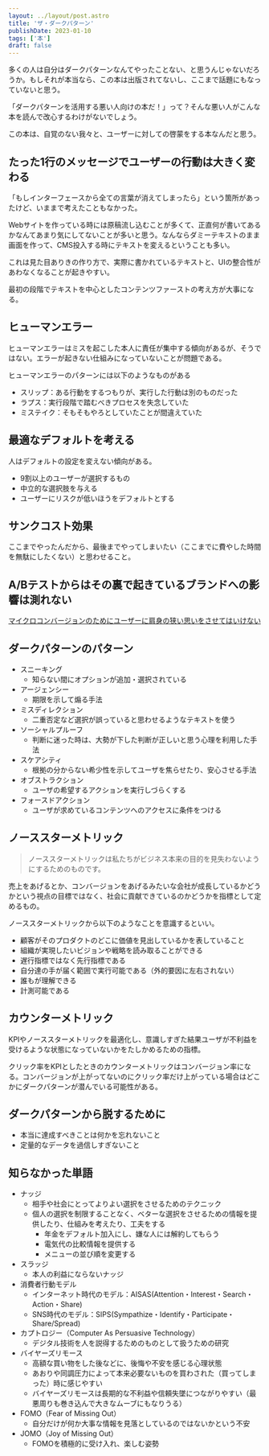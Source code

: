 ```yaml
---
layout: ../layout/post.astro
title: 'ザ・ダークパターン'
publishDate: 2023-01-10
tags: ['本']
draft: false
---
```


多くの人は自分はダークパターンなんてやったことない、と思うんじゃないだろうか。もしそれが本当なら、この本は出版されてないし、ここまで話題にもなっていないと思う。

「ダークパターンを活用する悪い人向けの本だ！」って？そんな悪い人がこんな本を読んで改心するわけがないでしょう。

この本は、自覚のない我々と、ユーザーに対しての啓蒙をする本なんだと思う。

## たった1行のメッセージでユーザーの行動は大きく変わる

「もしインターフェースから全ての言葉が消えてしまったら」という箇所があったけど、いままで考えたこともなかった。

Webサイトを作っている時には原稿流し込むことが多くて、正直何が書いてあるかなんてあまり気にしてないことが多いと思う。なんならダミーテキストのまま画面を作って、CMS投入する時にテキストを変えるということも多い。

これは見た目ありきの作り方で、実際に書かれているテキストと、UIの整合性があわなくなることが起きやすい。

最初の段階でテキストを中心としたコンテンツファーストの考え方が大事になる。

## ヒューマンエラー

ヒューマンエラーはミスを起こした本人に責任が集中する傾向があるが、そうではない。エラーが起きない仕組みになっていないことが問題である。

ヒューマンエラーのパターンには以下のようなものがある

*   スリップ：ある行動をするつもりが、実行した行動は別のものだった
*   ラプス：実行段階で踏むべきプロセスを失念していた
*   ミステイク：そもそもやろとしていたことが間違えていた

## 最適なデフォルトを考える

人はデフォルトの設定を変えない傾向がある。

*   9割以上のユーザーが選択するもの
*   中立的な選択肢を与える
*   ユーザーにリスクが低いほうをデフォルトとする

## サンクコスト効果

ここまでやったんだから、最後までやってしまいたい（ここまでに費やした時間を無駄にしたくない）と思わせること。

## A/Bテストからはその裏で起きているブランドへの影響は測れない

[マイクロコンバージョンのためにユーザーに肩身の狭い思いをさせてはいけない](https://u-site.jp/alertbox/shaming-users)

## ダークパターンのパターン

*   スニーキング
    *   知らない間にオプションが追加・選択されている
*   アージェンシー
    *   期限を示して煽る手法
*   ミスディレクション
    *   二重否定など選択が誤っていると思わせるようなテキストを使う
*   ソーシャルプルーフ
    *   判断に迷った時は、大勢が下した判断が正しいと思う心理を利用した手法
*   スケアシティ
    *   根拠の分からない希少性を示してユーザを焦らせたり、安心させる手法
*   オブストラクション
    *   ユーザの希望するアクションを実行しづらくする
*   フォースドアクション
    *   ユーザが求めているコンテンツへのアクセスに条件をつける

## ノーススターメトリック

> ノーススターメトリックは私たちがビジネス本来の目的を見失わないようにするためのものです。

売上をあげるとか、コンバージョンをあげるみたいな会社が成長しているかどうかという視点の目標ではなく、社会に貢献できているのかどうかを指標として定めるもの。

ノーススターメトリックから以下のようなことを意識するといい。

*   顧客がそのプロダクトのどこに価値を見出しているかを表していること
*   組織が実現したいビジョンや戦略を読み取ることができる
*   遅行指標ではなく先行指標である
*   自分達の手が届く範囲で実行可能である（外的要因に左右されない）
*   誰もが理解できる
*   計測可能である

## カウンターメトリック

KPIやノーススターメトリックを最適化し、意識しすぎた結果ユーザが不利益を受けるような状態になっていないかをたしかめるための指標。

クリック率をKPIとしたときのカウンターメトリックはコンバージョン率になる。コンバージョンが上がってないのにクリック率だけ上がっている場合はどこかにダークパターンが潜んでいる可能性がある。

## ダークパターンから脱するために

*   本当に達成すべきことは何かを忘れないこと
*   定量的なデータを過信しすぎないこと

## 知らなかった単語

*   ナッジ
    *   相手や社会にとってよりよい選択をさせるためのテクニック
    *   個人の選択を制限することなく、ベターな選択をさせるための情報を提供したり、仕組みを考えたり、工夫をする
        *   年金をデフォルト加入にし、嫌な人には解約してもらう
        *   電気代の比較情報を提供する
        *   メニューの並び順を変更する
*   スラッジ
    *   本人の利益にならないナッジ
*   消費者行動モデル
    *   インターネット時代のモデル：AISAS(Attention・Interest・Search・Action・Share) 
    *   SNS時代のモデル：SIPS(Sympathize・Identify・Participate・Share/Spread)
*   カプトロジー（Computer As Persuasive Technology）
    *   デジタル技術を人を説得するためのものとして扱うための研究
*   バイヤーズリモース
    *   高額な買い物をした後などに、後悔や不安を感じる心理状態 
    *   あおりや同調圧力によって本来必要ないものを買わされた（買ってしまった）時に感じやすい
    *   バイヤーズリモースは長期的な不利益や信頼失墜につながりやすい（最悪周りも巻き込んで大きなムーブにもなりうる）
*   FOMO（Fear of Missing Out）
    *   自分だけが何か大事な情報を見落としているのではないかという不安
*   JOMO（Joy of Missing Out）
    *   FOMOを積極的に受け入れ、楽しむ姿勢 
